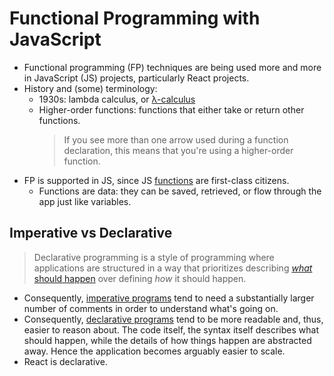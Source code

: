 # Functional Programming with JavaScript

- Functional programming (FP) techniques are being used more and more in JavaScript (JS) projects, particularly React projects.
- History and (some) terminology:
  - 1930s: lambda calculus, or [λ-calculus]
  - Higher-order functions: functions that either take or return other functions.
    > If you see more than one arrow used during a function declaration, this means that you're using a higher-order function.
- FP is supported in JS, since JS [functions] are first-class citizens.
  - Functions are data: they can be saved, retrieved, or flow through the app just like variables.

## Imperative vs Declarative

> Declarative programming is a style of programming where applications are structured in a way that prioritizes describing [_what_ should happen] over defining _how_ it should happen.

- Consequently, [imperative programs] tend to need a substantially larger number of comments in order to understand what's going on.
- Consequently, [declarative programs] tend to be more readable and, thus, easier to reason about. The code itself, the syntax itself describes what should happen, while the details of how things happen are abstracted away. Hence the application becomes arguably easier to scale.
- React is declarative.

[_what_ should happen]: http://wiki.c2.com/?DeclarativeProgramming
[declarative programs]: declarative.js
[functions]: functions.js
[imperative programs]: imperative.js
[λ-calculus]: https://turing100.acm.org/lambda_calculus_timeline.pdf
